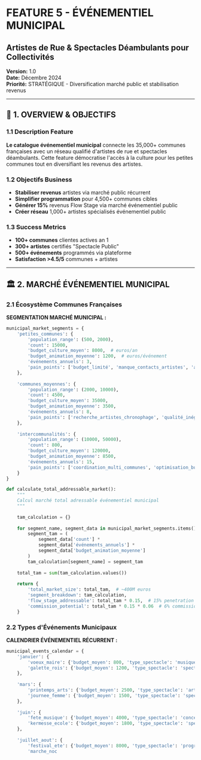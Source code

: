 # FEATURE 5 - ÉVÉNEMENTIEL MUNICIPAL
## Artistes de Rue & Spectacles Déambulants pour Collectivités

**Version:** 1.0  
**Date:** Décembre 2024  
**Priorité:** STRATÉGIQUE - Diversification marché public et stabilisation revenus

---

## 🎯 1. OVERVIEW & OBJECTIFS

### 1.1 Description Feature
**Le catalogue événementiel municipal** connecte les 35,000+ communes françaises avec un réseau qualifié d'artistes de rue et spectacles déambulants. Cette feature démocratise l'accès à la culture pour les petites communes tout en diversifiant les revenus des artistes.

### 1.2 Objectifs Business
- **Stabiliser revenus** artistes via marché public récurrent
- **Simplifier programmation** pour 4,500+ communes cibles
- **Générer 15%** revenus Flow Stage via marché événementiel public
- **Créer réseau** 1,000+ artistes spécialisés événementiel public

### 1.3 Success Metrics
- **100+ communes** clientes actives an 1
- **300+ artistes** certifiés "Spectacle Public"
- **500+ événements** programmés via plateforme
- **Satisfaction >4.5/5** communes + artistes

---

## 🏛️ 2. MARCHÉ ÉVÉNEMENTIEL MUNICIPAL

### 2.1 Écosystème Communes Françaises

**SEGMENTATION MARCHÉ MUNICIPAL :**
```python
municipal_market_segments = {
    'petites_communes': {
        'population_range': (500, 2000),
        'count': 15000,
        'budget_culture_moyen': 8000,  # euros/an
        'budget_animation_moyenne': 1200,  # euros/événement
        'événements_annuels': 3,
        'pain_points': ['budget_limité', 'manque_contacts_artistes', 'administratif_complexe']
    },
    
    'communes_moyennes': {
        'population_range': (2000, 10000),  
        'count': 4500,
        'budget_culture_moyen': 35000,
        'budget_animation_moyenne': 3500,
        'événements_annuels': 8,
        'pain_points': ['recherche_artistes_chronophage', 'qualité_inégale', 'gestion_multi_événements']
    },
    
    'intercommunalités': {
        'population_range': (10000, 50000),
        'count': 800,  
        'budget_culture_moyen': 120000,
        'budget_animation_moyenne': 8500,
        'événements_annuels': 15,
        'pain_points': ['coordination_multi_communes', 'optimisation_budget', 'professionnalisation_équipes']
    }
}

def calculate_total_addressable_market():
    """
    Calcul marché total adressable événementiel municipal
    """
    
    tam_calculation = {}
    
    for segment_name, segment_data in municipal_market_segments.items():
        segment_tam = (
            segment_data['count'] * 
            segment_data['événements_annuels'] * 
            segment_data['budget_animation_moyenne']
        )
        tam_calculation[segment_name] = segment_tam
    
    total_tam = sum(tam_calculation.values())
    
    return {
        'total_market_size': total_tam,  # ~400M euros
        'segment_breakdown': tam_calculation,
        'flow_stage_addressable': total_tam * 0.15,  # 15% penetration realistic
        'commission_potential': total_tam * 0.15 * 0.06  # 6% commission moyenne
    }
```

### 2.2 Types d'Événements Municipaux

**CALENDRIER ÉVÉNEMENTIEL RÉCURRENT :**
```python
municipal_events_calendar = {
    'janvier': {
        'voeux_maire': {'budget_moyen': 800, 'type_spectacle': 'musique_classique'},
        'galette_rois': {'budget_moyen': 1200, 'type_spectacle': 'spectacle_familial'}
    },
    
    'mars': {
        'printemps_arts': {'budget_moyen': 2500, 'type_spectacle': 'arts_visuels_musique'},
        'journee_femme': {'budget_moyen': 1500, 'type_spectacle': 'spectacle_engagement'}
    },
    
    'juin': {
        'fete_musique': {'budget_moyen': 4000, 'type_spectacle': 'concerts_rue'},
        'kermesse_ecole': {'budget_moyen': 1800, 'type_spectacle': 'spectacle_jeune_public'}
    },
    
    'juillet_aout': {
        'festival_ete': {'budget_moyen': 8000, 'type_spectacle': 'programmation_diverse'},
        'marche_noc